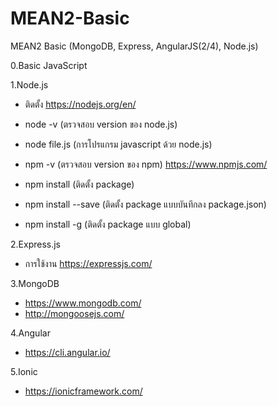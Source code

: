 # MEAN2-Basic
MEAN2 Basic (MongoDB, Express, AngularJS(2/4), Node.js)

0.Basic JavaScript

1.Node.js
- ติดตั้ง https://nodejs.org/en/
- node -v (ตรวจสอบ version ของ node.js)
- node file.js (การโปรแกรม javascript ด้วย node.js)

- npm -v (ตรวจสอบ version ของ npm)  https://www.npmjs.com/

- npm install <package name> (ติดตั้ง package) 
- npm install <package name> --save (ติดตั้ง package แบบบันทึกลง package.json) 
- npm install -g <package name> (ติดตั้ง package แบบ global) 








2.Express.js
- การใช้งาน https://expressjs.com/

3.MongoDB
- https://www.mongodb.com/
- http://mongoosejs.com/

4.Angular
- https://cli.angular.io/

5.Ionic 
- https://ionicframework.com/
